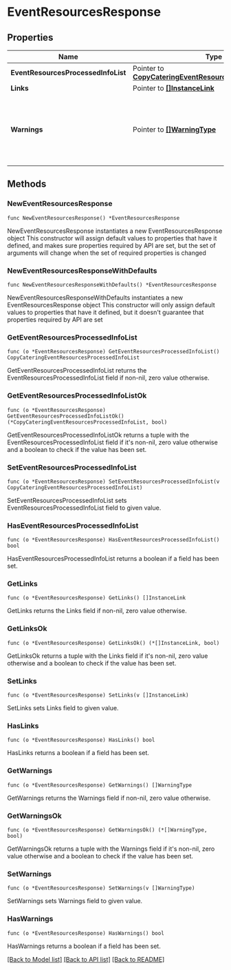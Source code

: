 # EventResourcesResponse

## Properties

Name | Type | Description | Notes
------------ | ------------- | ------------- | -------------
**EventResourcesProcessedInfoList** | Pointer to [**CopyCateringEventResourcesProcessedInfoList**](CopyCateringEventResourcesProcessedInfoList.md) |  | [optional] 
**Links** | Pointer to [**[]InstanceLink**](InstanceLink.md) |  | [optional] 
**Warnings** | Pointer to [**[]WarningType**](WarningType.md) | Used in conjunction with the Success elementSpace to define a business error. | [optional] 

## Methods

### NewEventResourcesResponse

`func NewEventResourcesResponse() *EventResourcesResponse`

NewEventResourcesResponse instantiates a new EventResourcesResponse object
This constructor will assign default values to properties that have it defined,
and makes sure properties required by API are set, but the set of arguments
will change when the set of required properties is changed

### NewEventResourcesResponseWithDefaults

`func NewEventResourcesResponseWithDefaults() *EventResourcesResponse`

NewEventResourcesResponseWithDefaults instantiates a new EventResourcesResponse object
This constructor will only assign default values to properties that have it defined,
but it doesn't guarantee that properties required by API are set

### GetEventResourcesProcessedInfoList

`func (o *EventResourcesResponse) GetEventResourcesProcessedInfoList() CopyCateringEventResourcesProcessedInfoList`

GetEventResourcesProcessedInfoList returns the EventResourcesProcessedInfoList field if non-nil, zero value otherwise.

### GetEventResourcesProcessedInfoListOk

`func (o *EventResourcesResponse) GetEventResourcesProcessedInfoListOk() (*CopyCateringEventResourcesProcessedInfoList, bool)`

GetEventResourcesProcessedInfoListOk returns a tuple with the EventResourcesProcessedInfoList field if it's non-nil, zero value otherwise
and a boolean to check if the value has been set.

### SetEventResourcesProcessedInfoList

`func (o *EventResourcesResponse) SetEventResourcesProcessedInfoList(v CopyCateringEventResourcesProcessedInfoList)`

SetEventResourcesProcessedInfoList sets EventResourcesProcessedInfoList field to given value.

### HasEventResourcesProcessedInfoList

`func (o *EventResourcesResponse) HasEventResourcesProcessedInfoList() bool`

HasEventResourcesProcessedInfoList returns a boolean if a field has been set.

### GetLinks

`func (o *EventResourcesResponse) GetLinks() []InstanceLink`

GetLinks returns the Links field if non-nil, zero value otherwise.

### GetLinksOk

`func (o *EventResourcesResponse) GetLinksOk() (*[]InstanceLink, bool)`

GetLinksOk returns a tuple with the Links field if it's non-nil, zero value otherwise
and a boolean to check if the value has been set.

### SetLinks

`func (o *EventResourcesResponse) SetLinks(v []InstanceLink)`

SetLinks sets Links field to given value.

### HasLinks

`func (o *EventResourcesResponse) HasLinks() bool`

HasLinks returns a boolean if a field has been set.

### GetWarnings

`func (o *EventResourcesResponse) GetWarnings() []WarningType`

GetWarnings returns the Warnings field if non-nil, zero value otherwise.

### GetWarningsOk

`func (o *EventResourcesResponse) GetWarningsOk() (*[]WarningType, bool)`

GetWarningsOk returns a tuple with the Warnings field if it's non-nil, zero value otherwise
and a boolean to check if the value has been set.

### SetWarnings

`func (o *EventResourcesResponse) SetWarnings(v []WarningType)`

SetWarnings sets Warnings field to given value.

### HasWarnings

`func (o *EventResourcesResponse) HasWarnings() bool`

HasWarnings returns a boolean if a field has been set.


[[Back to Model list]](../README.md#documentation-for-models) [[Back to API list]](../README.md#documentation-for-api-endpoints) [[Back to README]](../README.md)


